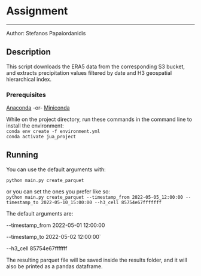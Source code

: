 # Assignment

---
Author: Stefanos Papaiordanidis

## Description
This script downloads the ERA5 data from the 
corresponding S3 bucket, and extracts precipitation 
values filtered by date and H3 geospatial 
hierarchical index.  

### Prerequisites
[Anaconda](https://conda.io/projects/conda/en/latest/user-guide/install/download.html)
-or- [Miniconda](https://conda.io/projects/conda/en/latest/user-guide/install/download.html)

While on the project directory, run these commands in the command line to install the environment:\
`conda env create -f environment.yml`\
`conda activate jua_project`

## Running
You can use the default arguments with:

`python main.py create_parquet`

or you can set the ones you prefer like so:\
`python main.py create_parquet --timestamp_from 2022-05-05_12:00:00 --timestamp_to 2022-05-10_15:00:00 --h3_cell 85754e67fffffff`

The default arguments are:

--timestamp_from 2022-05-01 12:00:00

--timestamp_to 2022-05-02 12:00:00`

--h3_cell 85754e67fffffff

The resulting parquet file will be saved inside the results folder, and it will also be printed as a pandas dataframe.
